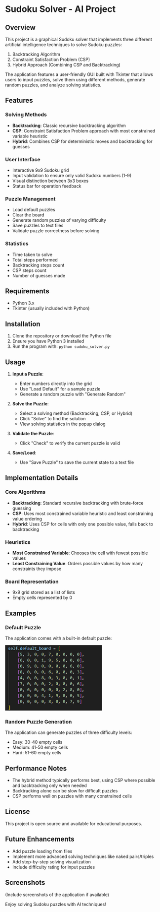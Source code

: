 # Sudoku Solver - AI Project

## Overview
This project is a graphical Sudoku solver that implements three different artificial intelligence techniques to solve Sudoku puzzles:
1. Backtracking Algorithm
2. Constraint Satisfaction Problem (CSP)
3. Hybrid Approach (Combining CSP and Backtracking)

The application features a user-friendly GUI built with Tkinter that allows users to input puzzles, solve them using different methods, generate random puzzles, and analyze solving statistics.

## Features

### Solving Methods
- **Backtracking**: Classic recursive backtracking algorithm
- **CSP**: Constraint Satisfaction Problem approach with most constrained variable heuristic
- **Hybrid**: Combines CSP for deterministic moves and backtracking for guesses

### User Interface
- Interactive 9x9 Sudoku grid
- Input validation to ensure only valid Sudoku numbers (1-9)
- Visual distinction between 3x3 boxes
- Status bar for operation feedback

### Puzzle Management
- Load default puzzles
- Clear the board
- Generate random puzzles of varying difficulty
- Save puzzles to text files
- Validate puzzle correctness before solving

### Statistics
- Time taken to solve
- Total steps performed
- Backtracking steps count
- CSP steps count
- Number of guesses made

## Requirements
- Python 3.x
- Tkinter (usually included with Python)

## Installation
1. Clone the repository or download the Python file
2. Ensure you have Python 3 installed
3. Run the program with: `python sudoku_solver.py`

## Usage
1. **Input a Puzzle**:
   - Enter numbers directly into the grid
   - Use "Load Default" for a sample puzzle
   - Generate a random puzzle with "Generate Random"

2. **Solve the Puzzle**:
   - Select a solving method (Backtracking, CSP, or Hybrid)
   - Click "Solve" to find the solution
   - View solving statistics in the popup dialog

3. **Validate the Puzzle**:
   - Click "Check" to verify the current puzzle is valid

4. **Save/Load**:
   - Use "Save Puzzle" to save the current state to a text file

## Implementation Details

### Core Algorithms
- **Backtracking**: Standard recursive backtracking with brute-force guessing
- **CSP**: Uses most constrained variable heuristic and least constraining value ordering
- **Hybrid**: Uses CSP for cells with only one possible value, falls back to backtracking

### Heuristics
- **Most Constrained Variable**: Chooses the cell with fewest possible values
- **Least Constraining Value**: Orders possible values by how many constraints they impose

### Board Representation
- 9x9 grid stored as a list of lists
- Empty cells represented by 0

## Examples

### Default Puzzle
The application comes with a built-in default puzzle:

![Image Alt](https://github.com/SHRAKIBBGUB/sudokosolver/blob/main/dp.png?raw=true)


### Random Puzzle Generation
The application can generate puzzles of three difficulty levels:
- Easy: 30-40 empty cells
- Medium: 41-50 empty cells
- Hard: 51-60 empty cells

## Performance Notes
- The hybrid method typically performs best, using CSP where possible and backtracking only when needed
- Backtracking alone can be slow for difficult puzzles
- CSP performs well on puzzles with many constrained cells

## License
This project is open source and available for educational purposes.

## Future Enhancements
- Add puzzle loading from files
- Implement more advanced solving techniques like naked pairs/triples
- Add step-by-step solving visualization
- Include difficulty rating for input puzzles

## Screenshots
(Include screenshots of the application if available)

Enjoy solving Sudoku puzzles with AI techniques!
